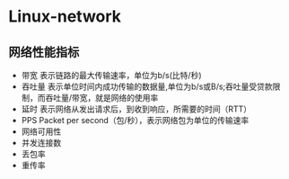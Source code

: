 # Linux-network
## 网络性能指标
* 带宽 表示链路的最大传输速率，单位为b/s(比特/秒)
* 吞吐量 表示单位时间内成功传输的数据量,单位为b/s或B/s;吞吐量受贷款限制，而吞吐量/带宽，就是网络的使用率
* 延时 表示网络从发出请求后，到收到响应，所需要的时间（RTT）
* PPS Packet per second（包/秒），表示网络包为单位的传输速率
* 网络可用性
* 并发连接数
* 丢包率
* 重传率
